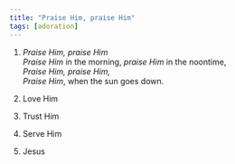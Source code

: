```yaml
---
title: "Praise Him, praise Him"
tags: [adoration]
---
```


1. _Praise Him, praise Him   
Praise Him_ in the morning, _praise Him_ in the noontime,   
_Praise Him, praise Him,   
Praise Him_, when the sun goes down.

1. Love Him
1. Trust Him
1. Serve Him
1. Jesus